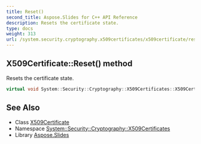 ```yaml
---
title: Reset()
second_title: Aspose.Slides for C++ API Reference
description: Resets the certificate state.
type: docs
weight: 313
url: /system.security.cryptography.x509certificates/x509certificate/reset/
---
```

## X509Certificate::Reset() method


Resets the certificate state.

```cpp
virtual void System::Security::Cryptography::X509Certificates::X509Certificate::Reset()
```

## See Also

* Class [X509Certificate](../)
* Namespace [System::Security::Cryptography::X509Certificates](../../)
* Library [Aspose.Slides](../../../)